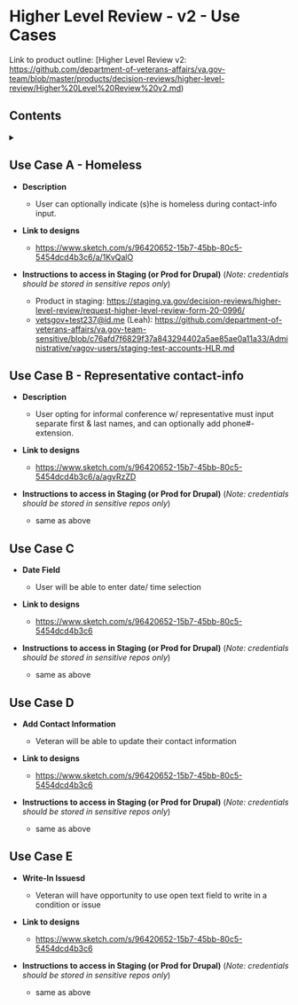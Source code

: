 # Higher Level Review - v2 - Use Cases

Link to product outline: [Higher Level Review v2: https://github.com/department-of-veterans-affairs/va.gov-team/blob/master/products/decision-reviews/higher-level-review/Higher%20Level%20Review%20v2.md)

## Contents
<details>
<summary></summary>
  
- [Use Case A - Homeless](#use-case-a---homeless)
- [Use Case B - Representative contact-info](#use-case-b---representative-contact-info)
- [Use Case C](#use-case-c)

</details>

## Use Case A - Homeless

* **Description**
  - User can optionally indicate (s)he is homeless during contact-info input.

* **Link to designs**
  - https://www.sketch.com/s/96420652-15b7-45bb-80c5-5454dcd4b3c6/a/1KvQalO

* **Instructions to access in Staging (or Prod for Drupal)** (_Note: credentials should be stored in sensitive repos only_)
  - Product in staging: https://staging.va.gov/decision-reviews/higher-level-review/request-higher-level-review-form-20-0996/
  - vetsgov+test237@id.me (Leah): https://github.com/department-of-veterans-affairs/va.gov-team-sensitive/blob/c76afd7f6829f37a843294402a5ae85ae0a11a33/Administrative/vagov-users/staging-test-accounts-HLR.md

## Use Case B - Representative contact-info

* **Description**
  - User opting for informal conference w/ representative must input separate first & last names, and can optionally add phone#-extension.

* **Link to designs**
  - https://www.sketch.com/s/96420652-15b7-45bb-80c5-5454dcd4b3c6/a/agvRzZD

* **Instructions to access in Staging (or Prod for Drupal)** (_Note: credentials should be stored in sensitive repos only_)
  - same as above

## Use Case C

* **Date Field**
  - User will be able to enter date/ time selection

* **Link to designs**
  - https://www.sketch.com/s/96420652-15b7-45bb-80c5-5454dcd4b3c6

* **Instructions to access in Staging (or Prod for Drupal)** (_Note: credentials should be stored in sensitive repos only_)
  - same as above

## Use Case D

* **Add Contact Information**
  - Veteran will be able to update their contact information

* **Link to designs**
  - https://www.sketch.com/s/96420652-15b7-45bb-80c5-5454dcd4b3c6

* **Instructions to access in Staging (or Prod for Drupal)** (_Note: credentials should be stored in sensitive repos only_)
  - same as above

## Use Case E

* **Write-In Issuesd**
  - Veteran will have opportunity to use open text field to write in a condition or issue

* **Link to designs**
  - https://www.sketch.com/s/96420652-15b7-45bb-80c5-5454dcd4b3c6

* **Instructions to access in Staging (or Prod for Drupal)** (_Note: credentials should be stored in sensitive repos only_)
  - same as above


